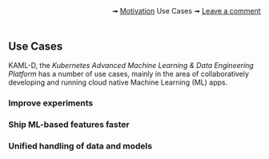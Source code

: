 <div style="text-align:right; margin-bottom:50px;" width="90%">
  &#10143; <a href="motivation">Motivation</a>
  Use Cases
  &#10143; <a href="https://github.com/kaml-d/design/issues/new">Leave a comment</a>
</div>

## Use Cases

KAML-D, the *Kubernetes Advanced Machine Learning & Data Engineering Platform* has a number of use cases, mainly in the area of collaboratively developing and running cloud native Machine Learning (ML) apps.

### Improve experiments

### Ship ML-based features faster

### Unified handling of data and models
